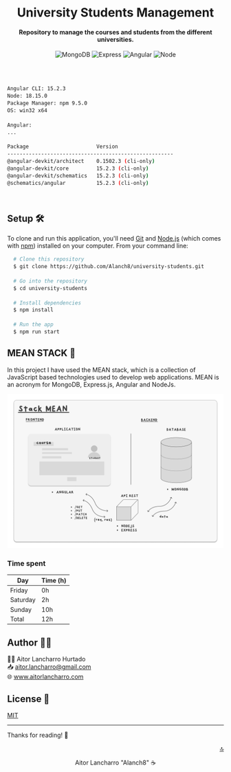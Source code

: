 <h1 align="center">
  University Students Management
</h1>
<h4 align="center">Repository to manage the courses and students from the different universities.</h4>

<p align="center">
<img src="https://img.shields.io/badge/MongoDB-4EA94B?style=for-the-badge&logo=mongodb&logoColor=white" alt="MongoDB">
<img src="https://img.shields.io/badge/Express.js-000000?style=for-the-badge&logo=express&logoColor=white" alt="Express">
<img src="https://img.shields.io/badge/Angular-DD0031?style=for-the-badge&logo=angular&logoColor=white" alt="Angular">
<img src="https://img.shields.io/badge/Node.js-339933?style=for-the-badge&logo=nodedotjs&logoColor=white" alt="Node">
</p>
<br>

```bash

Angular CLI: 15.2.3
Node: 18.15.0
Package Manager: npm 9.5.0
OS: win32 x64

Angular:
...

Package                      Version
------------------------------------------------------
@angular-devkit/architect    0.1502.3 (cli-only)
@angular-devkit/core         15.2.3 (cli-only)
@angular-devkit/schematics   15.2.3 (cli-only)
@schematics/angular          15.2.3 (cli-only)
```

<br>

<div id="top"></div>

<!-- ## Table of Contents 📜

- [Setup](#setup)
- [Gist](#gist)
- [Wiki](#wiki)
  - [How to implement multilanguage support - Angular Application](#multilanguage)
  - [How to use ng-translate](#translate)
  - [How to implement PrimeNG breadcrumbs - Angular](#breadcrumbs)
  - [How to add Error interceptor - Angular](#interceptor)
  - [How to install Bootstrap - Angular](#bootstrap)
  - [How to create your own pipe - Angular](#pipe)
- [Mockups](#mockups)
- [Final Result and Deploy](#result)
  - [Mobile Version](#mobile)
  - [Desktop Version](#desktop)
  - [Responsive Version](#responsive)
- [Architecture](#architecture)
  - [SOLID](#solid)
  - [Scaffolding](#scaffolding)
- [Libraries](#libraries)
  - [pageNotFound](#pagenotfound)
  - [footer](#footer)
- [GitFlow](#gitflow)
- [SASS (SCSS)](#sass)
- [Author](#author)
- [License](#license) -->

<a name="setup"></a>

## Setup 🛠️

To clone and run this application, you'll need [Git](https://git-scm.com) and [Node.js](https://nodejs.org/en/download/) (which comes with [npm](http://npmjs.com)) installed on your computer. From your command line:

```bash
  # Clone this repository
  $ git clone https://github.com/Alanch8/university-students.git

  # Go into the repository
  $ cd university-students

  # Install dependencies
  $ npm install

  # Run the app
  $ npm run start
```

<!-- <a name="gist"></a>

<p align="right"><a href="#top">🔝</a></p>

## Gist 📝

<div  align="center" >
<a href="https://github.com/Alanch8/project-docu"><img src="./src/assets/img/project-docu.png" alt="project-docu" width="300">
</img></a>
</div>
<br>

I have decided to use Github's Gist technology because in the private repositories it is not possible to use neither Wiki nor Github Pages (to display the README.md with embedded Gist).

I create an html page with these gists. I have taken advantage of this same repo which I have made public to create a wiki with tutorials of different problems and their solutions.

<b>My Gist:</b> https://alanch8.github.io/project-docu/my-gists.html

<a name="wiki"></a>

<p align="right"><a href="#top">🔝</a></p>

## Wiki 📖

<a name="multilanguage"></a>

#### How to implement multilanguage support - Angular Application

https://github.com/Alanch8/project-docu/wiki/How-to-implement-multilanguage-support---Angular-Application

<a name="translate"></a>

#### How to use ng-translate

https://github.com/Alanch8/project-docu/wiki/How-to-use-ng-translate

<a name="breadcrumbs"></a>

#### How to implement PrimeNG breadcrumbs - Angular

https://github.com/Alanch8/project-docu/wiki/How-to-implement-PrimeNG-breadcrumbs---Angular

<a name="interceptor"></a>

#### How to add Error interceptor - Angular

https://github.com/Alanch8/project-docu/wiki/How-to-add-Error-interceptor---Angular

<a name="bootstrap"></a>

#### How to install Bootstrap - Angular

https://github.com/Alanch8/project-docu/wiki/How-to-install-Bootstrap-in-Angular

<a name="pipe"></a>

#### How to create your own pipe - Angular

https://github.com/Alanch8/project-docu/wiki/How-to-create-your-own-pipe---Angular

<a name="mockups"></a>

<p align="right"><a href="#top">🔝</a></p> -->

## MEAN STACK 🎨

In this project I have used the MEAN stack, which is a collection of JavaScript based technologies used to develop web applications. MEAN is an acronym for MongoDB, Express.js, Angular and NodeJs.


![](./src/assets/img/mean-stack.png)
<!-- 
<a name="result"></a>

<p align="right"><a href="#top">🔝</a></p>

## Result 🚀

<b>Link to <u>Vercel</u> Deploy:</b>

I thought it would be best to create a development environment and a production environment to be able to differentiate between them and always test in development before deploying to production.

You will only see console logs in development.

- [Development](https://star-wars-aitor-dev.vercel.app/)

<b><u>Easter Egg:</u></b> You will see confetti only on production. 🎉 🎉 🎉

- [Production](https://star-wars-aitor-prod.vercel.app/)

I design the project to be responsive and mobile first. I have used the <u>Bootstrap</u> framework to make it faster to implement the responsive design.

<a name="mobile"></a>

### Mobile version:

<div align="center">
<img src="./src/assets/img/finalresult-mobile.png" alt="star-wars-aitor" width="300">
</img>
</div>
<br>

<a name="desktop"></a>

### Desktop version:

![](./src/assets/img/finalresult.png)

<br>

<a name="responsive"></a>

### Online Responsive version:

URL: https://ui.dev/amiresponsive?url=https://star-wars-aitor-prod.vercel.app/

![](./src/assets/img/finalresult-responsive.png)

<a name="architecture"></a>

<p align="right"><a href="#top">🔝</a></p>

## Architecture 🏗️

To improve the scalability of the project, I thought of using a complete structure even though empty folders will not be uploaded to the GitHub repo.

<a name="solid"></a>

#### SOLID

I tried to use as much as posible the SOLID Principles in this project. I have tried to separate the logic of the components as much as possible and create services and a model (interface) to be able to reuse them. I have also tried to use the **DRY** and **KISS** principles as much as possible. With more time, much more iteration could be done. ⏳

<a name="scaffolding"></a>

This is the initial scaffolding of the project to improve the scalability as I said before. The final repo is a little bit different because Github don't track empty folders.

#### Scaffolding

<div align="center">
<img src="./src/assets/img/architecture.png" alt="architecture" width="150">
</img>
</div>

<a name="libraries"></a>

<p align="right"><a href="#top">🔝</a></p>

## Libraries 📚

My NPM Libraries:

- [Link to my npm profile](https://www.npmjs.com/settings/alanch8/packages)

<a name="header"></a>

#### Page Not Found (404)

I decided to create a 404 page to be able to redirect the user to the home page if he tries to access a page that does not exist.

I thought it would be a good idea to create a library to be able to reuse it in other projects.

You can find the library here: https://www.npmjs.com/package/alanch8-page-not-found

<a name="footer"></a>

#### Footer

With the footer component I thought it would be a good idea too. In this case, I have created a footer with my personal brand logo that redirects you to my personal website, my Linkedin, Github and Twitter profiles. 

Furthermore I have added a link to a mailto: with my email address inside my name on the Copyright section.

You can find the library here: https://www.npmjs.com/package/alanch8-footer

<a name="gitflow"></a>

<p align="right"><a href="#top">🔝</a></p>

## Gitflow 📦

In this project I have decided to apply something similar to Gitflow, so I have practiced a lot all the possible conflicts that can happen working with it.

I have created a develop branch and a production (main) branch. I have also created a feature branch for each feature that I have implemented.

I have also created a <u>release branch</u> to be able to test the application before deploying it to production. I add a release tag (v1.0.0) to the commit that I want to deploy to production.

Finally, I deleted the feature branches that I had created.

I also created a project with <u>Kanban</u> board and used issues to be able to track the progress of the project.

<a name="sass"></a>

<p align="right"><a href="#top">🔝</a></p>

## SASS 💄

### Animations

I used scss animations for the cards and the information inside the cards.

I also used Animate.css librarie to make a fadeIn animation when the page is loaded and show how to do it. (I as easy as adding the class "animate__animated animate__fadeIn" to the element that you want to animate.)

```css
.card {
  margin: 5px 5px;
  border-radius: 10px;
  width: 320px;
  height: 200px;
  background-repeat: no-repeat;
  background-size: cover;
  cursor: pointer;
  overflow: hidden;
  border: none;
}

.card:hover {
  box-shadow: 0px 4px 8px rgba(0, 0, 0, 0.5);
  transform: scale(1.05);
  transition: all 0.5s ease;
}
```

### Mixins

I have tried to make mixins to take advantage of code but finally I have not been able to square them.

```css
@import url("https://fonts.googleapis.com/css2?family=Nunito+Sans:wght@300;800&display=swap");

$primary: #fdfdfd;
$secondary: #1a1a1a;
$tertiary: #ffcc00;
$gray-light: #c4c4c4;

$font-family-titles: "Nunito Sans", sans-serif;
$font-family-text: "Nunito Sans", sans-serif;
$font-family-details: "Nunito Sans", sans-serif;
``` -->

### Time spent

| Day      | Time (h) |
| -------- | -------- |
| Friday   | 0h       |
| Saturday | 2h       |
| Sunday   | 10h      |
| Total    | 12h      |

<a name="author"></a>

## Author 🧑‍💻

🧑‍💻 Aitor Lancharro Hurtado <br>
📥 aitor.lancharro@gmail.com <br>
🌐 <a href="https://www.aitorlancharro.com">www.aitorlancharro.com</a><br>

<a name="license"></a>

## License 📄

[MIT](https://choosealicense.com/licenses/mit/)

---

Thanks for reading! 🙌

<p align="right"><a href="#top">🔝</a></p>

<p align="center">Aitor Lancharro "Alanch8" ☕</p>
